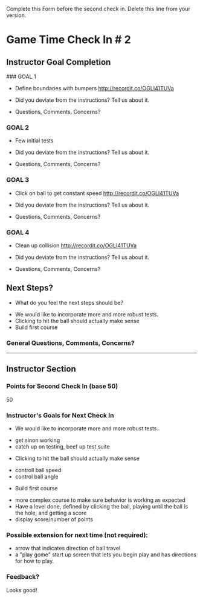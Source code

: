 Complete this Form before the second check in. Delete this line from your version.

# Game Time Check In # 2

## Instructor Goal Completion

​### GOAL 1

  * Define boundaries with bumpers
http://recordit.co/OGLI41TUVa

  - Did you deviate from the instructions? Tell us about it.

  - Questions, Comments, Concerns?

### GOAL 2

* Few initial tests

- Did you deviate from the instructions? Tell us about it.

- Questions, Comments, Concerns?

### GOAL 3
* Click on ball to get constant speed
http://recordit.co/OGLI41TUVa

- Did you deviate from the instructions? Tell us about it.

- Questions, Comments, Concerns?

### GOAL 4

* Clean up collision
http://recordit.co/OGLI41TUVa

- Did you deviate from the instructions? Tell us about it.

- Questions, Comments, Concerns?

## Next Steps?

- What do you feel the next steps should be?
* We would like to incorporate more and more robust tests.
* Clicking to hit the ball should actually make sense
* Build first course

### General Questions, Comments, Concerns?

-----

## Instructor Section

### Points for Second Check In (base 50)
50

### Instructor's Goals for Next Check In

* We would like to incorporate more and more robust tests.
+ get sinon working
+ catch up on testing, beef up test suite

* Clicking to hit the ball should actually make sense
+ controll ball speed
+ control ball angle

* Build first course
+ more complex course to make sure behavior is working as expected
+ Have a level done, defined by clicking the ball, playing until the ball is the hole, and getting a score
+ display score/number of points

### Possible extension for next time (not required): 
* arrow that indicates direction of ball travel
* a "play gome" start up screen that lets you begin play and has directions for how to play.

### Feedback?
Looks good!
